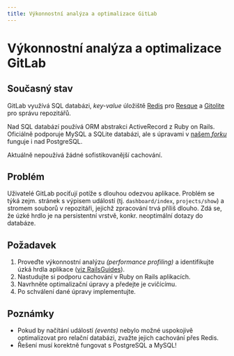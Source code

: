```yaml
---
title: Výkonnostní analýza a optimalizace GitLab
---
```


Výkonnostní analýza a optimalizace GitLab
=========================================

Současný stav
-------------

GitLab využívá SQL databázi, _key-value_ úložiště [Redis](http://redis.io) pro [Resque](https://github.com/defunkt/resque) a [Gitolite](https://github.com/sitaramc/gitolite) pro správu repozitářů.

Nad SQL databází používá ORM abstrakci ActiveRecord z Ruby on Rails. Oficiálně podporuje MySQL a SQLite databázi, ale s úpravami v [našem _forku_](https://github.com/cvut/gitlabhq/tree/postgres) funguje i nad PostgreSQL.

Aktuálně nepoužívá žádné sofistikovanější cachování.


Problém
-------

Uživatelé GitLab pociťují potíže s dlouhou odezvou aplikace. Problém se týká zejm. stránek s výpisem událostí (tj. `dashboard/index`, `projects/show`) a stromem souborů v repozitáři, jejichž zpracování trvá příliš dlouho.  Zdá se, že úzké hrdlo je na persistentní vrstvě, konkr. neoptimální dotazy do databáze.


Požadavek
---------

1. Proveďte výkonnostní analýzu _(performance profiling)_ a identifikujte úzká hrdla aplikace ([viz RailsGuides](http://guides.rubyonrails.org/performance_testing.html)).
2. Nastudujte si podporu cachování v Ruby on Rails aplikacích.
3. Navrhněte optimalizační úpravy a předejte je cvičícímu.
4. Po schválení dané úpravy implementujte.


Poznámky
--------

* Pokud by načítání událostí _(events)_ nebylo možné uspokojivě optimalizovat pro relační databázi, zvažte jejich cachování přes Redis.
* Řešení musí korektně fungovat s PostgreSQL a MySQL!
